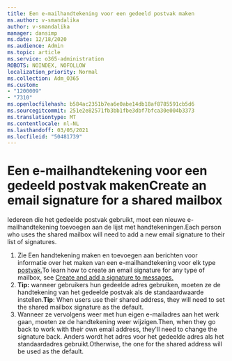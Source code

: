 ```yaml
---
title: Een e-mailhandtekening voor een gedeeld postvak maken
ms.author: v-smandalika
author: v-smandalika
manager: dansimp
ms.date: 12/18/2020
ms.audience: Admin
ms.topic: article
ms.service: o365-administration
ROBOTS: NOINDEX, NOFOLLOW
localization_priority: Normal
ms.collection: Adm_O365
ms.custom:
- "1200009"
- "7310"
ms.openlocfilehash: b584ac2351b7ea6e0abe14db18af8785591cb5d6
ms.sourcegitcommit: 251e2e82571fb3bb1fbe3dbf7bfca30e004b3373
ms.translationtype: MT
ms.contentlocale: nl-NL
ms.lasthandoff: 03/05/2021
ms.locfileid: "50481739"
---
```

# <a name="create-an-email-signature-for-a-shared-mailbox"></a><span data-ttu-id="eccb8-102">Een e-mailhandtekening voor een gedeeld postvak maken</span><span class="sxs-lookup"><span data-stu-id="eccb8-102">Create an email signature for a shared mailbox</span></span>

<span data-ttu-id="eccb8-103">Iedereen die het gedeelde postvak gebruikt, moet een nieuwe e-mailhandtekening toevoegen aan de lijst met handtekeningen.</span><span class="sxs-lookup"><span data-stu-id="eccb8-103">Each person who uses the shared mailbox will need to add a new email signature to their list of signatures.</span></span>

1. <span data-ttu-id="eccb8-104">Zie Een handtekening maken en toevoegen aan berichten voor informatie over het maken van een e-mailhandtekening voor elk type [postvak.](https://support.office.com/article/8ee5d4f4-68fd-464a-a1c1-0e1c80bb27f2)</span><span class="sxs-lookup"><span data-stu-id="eccb8-104">To learn how to create an email signature for any type of mailbox, see [Create and add a signature to messages.](https://support.office.com/article/8ee5d4f4-68fd-464a-a1c1-0e1c80bb27f2)</span></span>
2. <span data-ttu-id="eccb8-105">**Tip:** wanneer gebruikers hun gedeelde adres gebruiken, moeten ze de handtekening van het gedeelde postvak als de standaardwaarde instellen.</span><span class="sxs-lookup"><span data-stu-id="eccb8-105">**Tip**: When users use their shared address, they will need to set the shared mailbox signature as the default.</span></span>
3. <span data-ttu-id="eccb8-106">Wanneer ze vervolgens weer met hun eigen e-mailadres aan het werk gaan, moeten ze de handtekening weer wijzigen.</span><span class="sxs-lookup"><span data-stu-id="eccb8-106">Then, when they go back to work with their own email address, they'll need to change the signature back.</span></span> <span data-ttu-id="eccb8-107">Anders wordt het adres voor het gedeelde adres als het standaardadres gebruikt.</span><span class="sxs-lookup"><span data-stu-id="eccb8-107">Otherwise, the one for the shared address will be used as the default.</span></span>